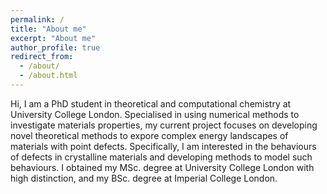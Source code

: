 ```yaml
---
permalink: /
title: "About me"
excerpt: "About me"
author_profile: true
redirect_from: 
  - /about/
  - /about.html
---
```

Hi, I am a PhD student in theoretical and computational chemistry at University College London. Specialised in using numerical methods to investigate materials properties, my current project focuses on developing novel theoretical methods to expore complex energy landscapes of materials with point defects. Specifically, I am interested in the behaviours of defects in crystalline materials and developing methods to model such behaviours. I obtained my MSc. degree at University College London with high distinction, and my BSc. degree at Imperial College London. 

<!---
My work has been [published](publications) or is forthcoming in
among other outlets. My [research](research) explores the causes and
consequences of political violence using a broad variety of methods such as
latent variable models, geospatial analysis, and big data. While I primarily
focus on civil conflict, I also examine contentious political phenomena
including terrorism and economic statecraft, and develop new measures of
institutions in international relations. I have [teaching](teaching) experience
in both international relations and quantitative methodology, and am a certified
instructor with [The Carpentries](https://carpentries.org/).
-->
